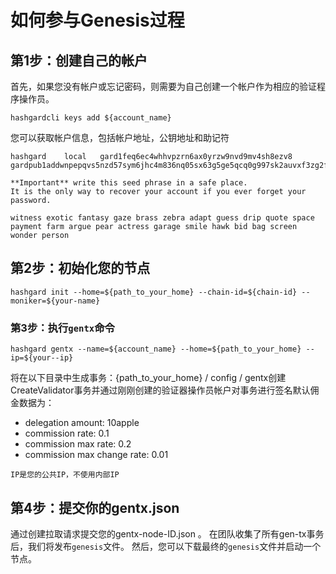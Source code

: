 # 如何参与Genesis过程
## 第1步：创建自己的帐户
首先，如果您没有帐户或忘记密码，则需要为自己创建一个帐户作为相应的验证程序操作员。
```
hashgardcli keys add ${account_name}
```

您可以获取帐户信息，包括帐户地址，公钥地址和助记符
```
hashgard	local	gard1feq6ec4whhvpzrn6ax0yrzw9nvd9mv4sh8ezv8	gardpub1addwnpepqvs5nzd57sym6jhc4m836nq05sx63g5ge5qcq0g997sk2auvxf3zg2f7nx4

**Important** write this seed phrase in a safe place.
It is the only way to recover your account if you ever forget your password.

witness exotic fantasy gaze brass zebra adapt guess drip quote space payment farm argue pear actress garage smile hawk bid bag screen wonder person

```

## 第2步：初始化您的节点
```
hashgard init --home=${path_to_your_home} --chain-id=${chain-id} --moniker=${your-name}

```

### 第3步：执行```gentx```命令
```
hashgard gentx --name=${account_name} --home=${path_to_your_home} --ip=${your--ip}
```
将在以下目录中生成事务：{path_to_your_home} / config / gentx创建CreateValidator事务并通过刚刚创建的验证器操作员帐户对事务进行签名默认佣金数据为：
	
- delegation amount: 10apple
- commission rate: 0.1
- commission max rate: 0.2
- commission max change rate: 0.01

```
IP是您的公共IP，不使用内部IP
```


## 第4步：提交你的gentx.json
通过创建拉取请求提交您的gentx-node-ID.json 。
在团队收集了所有gen-tx事务后，我们将发布```genesis```文件。
然后，您可以下载最终的```genesis```文件并启动一个节点。
